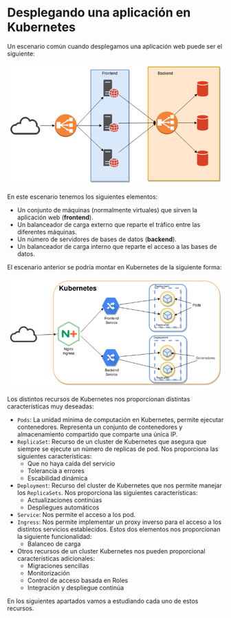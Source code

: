 # Desplegando una aplicación en Kubernetes

Un escenario común cuando desplegamos una aplicación web puede ser el siguiente:

![despliegue](img/deploy1.png)

En este escenario tenemos los siguientes elementos:

* Un conjunto de máquinas (normalmente virtuales) que sirven la aplicación web (**frontend**).
* Un balanceador de carga externo que reparte el tráfico entre las diferentes máquinas.
* Un número de servidores de bases de datos (**backend**).
* Un balanceador de carga interno que reparte el acceso a las bases de datos.

El escenario anterior se podría montar en Kubernetes de la siguiente forma:

![despliegue](img/deploy2.png)

Los distintos recursos de Kubernetes nos proporcionan distintas características muy deseadas:

* `Pods`: La unidad mínima de computación en Kubernetes, permite ejecutar contenedores. Representa un conjunto de contenedores y almacenamiento compartido que comparte una única IP.
* `ReplicaSet`: Recurso de un cluster de Kubernetes que asegura que siempre se ejecute un número de replicas de pod. Nos proporciona las siguientes características:
  * Que no haya caída del servicio
  * Tolerancia a errores
  * Escabilidad dinámica
* `Deployment`: Recurso del cluster de Kubernetes que nos permite manejar los `ReplicaSets`. Nos proporciona las siguientes características:
  * Actualizaciones continúas
  * Despliegues automáticos
* `Service`: Nos permite el acceso a los pod. 
* `Ingress`: Nos permite implementar un proxy inverso para el acceso a los distintos servicios establecidos. Estos dos elementos nos proporcionan la siguiente funcionalidad:
  * Balanceo de carga
* Otros recursos de un cluster Kubernetes nos pueden proporcional características adicionales:
  * Migraciones sencillas
  * Monitorización
  * Control de acceso basada en Roles
  * Integración y despliegue continúa

En los siguientes apartados vamos a estudiando cada uno de estos recursos.